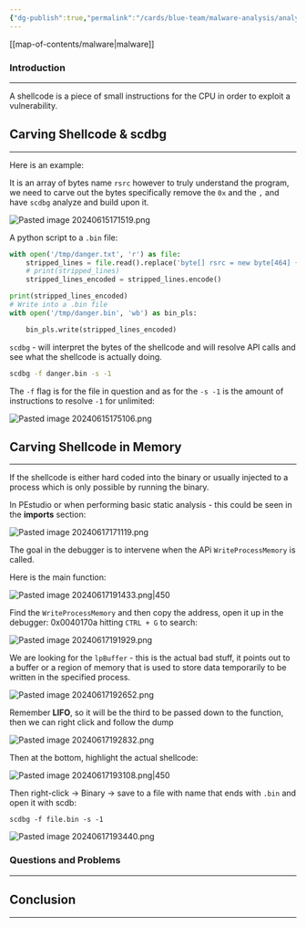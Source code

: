 ```yaml
---
{"dg-publish":true,"permalink":"/cards/blue-team/malware-analysis/analyzing-shellcode-malware/","tags":["malware"]}
---
```


[[map-of-contents/malware\|malware]] 
### Introduction 
---
A shellcode is a piece of small instructions for the CPU in order to exploit a vulnerability.
## Carving Shellcode & scdbg
---
Here is an example:

It is an array of bytes name `rsrc` however to truly understand the program, we need to carve out the bytes specifically remove the `0x` and the `,` and have `scdbg` analyze and build upon it.

![Pasted image 20240615171519.png](/img/user/cards/blue-team/malware-analysis/images/Pasted%20image%2020240615171519.png)

A python script to a `.bin` file:

```python
with open('/tmp/danger.txt', 'r') as file:
    stripped_lines = file.read().replace('byte[] rsrc = new byte[464] {', '').replace('0x', '').replace('};', '').replace(',', '')
    # print(stripped_lines)
    stripped_lines_encoded = stripped_lines.encode()

print(stripped_lines_encoded)
# Write into a .bin file
with open('/tmp/danger.bin', 'wb') as bin_pls:

    bin_pls.write(stripped_lines_encoded)
```

`scdbg` - will interpret the bytes of the shellcode and will resolve API calls and see what the shellcode is actually doing.

```bash
scdbg -f danger.bin -s -1
```

The `-f` flag is for the file in question and as for the `-s -1` is the amount of instructions to resolve `-1` for unlimited:

![Pasted image 20240615175106.png](/img/user/cards/blue-team/malware-analysis/images/Pasted%20image%2020240615175106.png)
## Carving Shellcode in Memory
---
If the shellcode is either hard coded into the binary or usually injected to a process which is only possible by running the binary.

In PEstudio or when performing basic static analysis - this could be seen in the **imports** section:

![Pasted image 20240617171119.png](/img/user/cards/blue-team/malware-analysis/images/Pasted%20image%2020240617171119.png)

The goal in the debugger is to intervene when the APi `WriteProcessMemory` is called.

Here is the main function:

![Pasted image 20240617191433.png|450](/img/user/cards/blue-team/malware-analysis/images/Pasted%20image%2020240617191433.png)

Find the `WriteProcessMemory` and then copy the address, open it up in the debugger: 0x0040170a hitting `CTRL + G` to search:

![Pasted image 20240617191929.png](/img/user/cards/blue-team/malware-analysis/images/Pasted%20image%2020240617191929.png)

We are looking for the `lpBuffer` - this is the actual bad stuff, it points out to a buffer or a region of memory that is used to store data temporarily to be written in the specified process.

![Pasted image 20240617192652.png](/img/user/cards/blue-team/malware-analysis/images/Pasted%20image%2020240617192652.png)

Remember **LIFO**, so it will be the third to be passed down to the function, then we can right click and follow the dump

![Pasted image 20240617192832.png](/img/user/cards/blue-team/malware-analysis/images/Pasted%20image%2020240617192832.png)

Then at the bottom, highlight the actual shellcode:

![Pasted image 20240617193108.png|450](/img/user/cards/blue-team/malware-analysis/images/Pasted%20image%2020240617193108.png)

Then right-click -> Binary -> save to a file with name that ends with `.bin` and open it with scdb:

```
scdbg -f file.bin -s -1
```


![Pasted image 20240617193440.png](/img/user/cards/blue-team/malware-analysis/images/Pasted%20image%2020240617193440.png)


### Questions and Problems
---
## Conclusion
---

